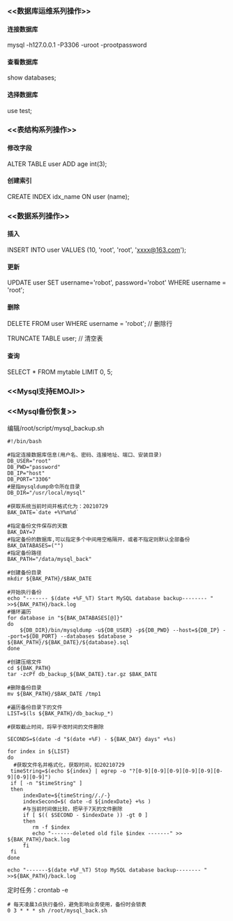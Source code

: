 ### <<数据库运维系列操作>>
#### 连接数据库
mysql -h127.0.0.1 -P3306 -uroot -prootpassword

#### 查看数据库
show databases;

#### 选择数据库
use test;

### <<表结构系列操作>>
#### 修改字段
ALTER TABLE user
ADD age int(3); 

#### 创建索引
CREATE INDEX idx_name
ON user (name);


### <<数据系列操作>>
#### 插入
INSERT INTO user
VALUES (10, 'root', 'root', 'xxxx@163.com');

#### 更新
UPDATE user
SET username='robot', password='robot'
WHERE username = 'root';

#### 删除
DELETE FROM user
WHERE username = 'robot'; // 删除行

TRUNCATE TABLE user; // 清空表

#### 查询
SELECT * FROM mytable LIMIT 0, 5;

### <<Mysql支持EMOJI>>

### <<Mysql备份恢复>>
编辑/root/script/mysql_backup.sh

```
#!/bin/bash
 
#指定连接数据库信息(用户名、密码、连接地址、端口、安装目录)
DB_USER="root"
DB_PWD="password"
DB_IP="host"
DB_PORT="3306"
#是指mysqldump命令所在目录
DB_DIR="/usr/local/mysql"
 
#获取系统当前时间并格式化为：20210729
BAK_DATE=`date +%Y%m%d`
 
#指定备份文件保存的天数
BAK_DAY=7
#指定备份的数据库,可以指定多个中间用空格隔开，或者不指定则默认全部备份
BAK_DATABASES=("")
#指定备份路径
BAK_PATH="/data/mysql_back"
 
#创建备份目录
mkdir ${BAK_PATH}/$BAK_DATE
 
#开始执行备份
echo "------- $(date +%F_%T) Start MySQL database backup-------- " >>${BAK_PATH}/back.log
#循环遍历
for database in "${BAK_DATABASES[@]}"
do  
    ${DB_DIR}/bin/mysqldump -u${DB_USER} -p${DB_PWD} --host=${DB_IP} --port=${DB_PORT} --databases $database > ${BAK_PATH}/${BAK_DATE}/${database}.sql
done
 
#创建压缩文件
cd ${BAK_PATH}
tar -zcPf db_backup_${BAK_DATE}.tar.gz $BAK_DATE
 
#删除备份目录
mv ${BAK_PATH}/$BAK_DATE /tmp1
 
#遍历备份目录下的文件
LIST=$(ls ${BAK_PATH}/db_backup_*)
 
#获取截止时间，将早于改时间的文件删除
 
SECONDS=$(date -d "$(date +%F) - ${BAK_DAY} days" +%s)
 
for index in ${LIST}
do 
  #获取文件名并格式化，获取时间，如20210729
 timeString=$(echo ${index} | egrep -o "?[0-9][0-9][0-9][0-9][0-9][0-9][0-9][0-9]")
 if [ -n "$timeString" ]
 then
     indexDate=${timeString//./-}
     indexSecond=$( date -d ${indexDate} +%s )
     #与当前时间做比较，把早于7天的文件删除
     if [ $(( $SECOND - $indexDate )) -gt 0 ]
     then 
        rm -f $index
        echo "-------deleted old file $index -------" >> ${BAK_PATH}/back.log
     fi
 fi
done
 
echo "-------$(date +%F_%T) Stop MySQL database backup-------- " >>${BAK_PATH}/back.log
```
定时任务：crontab -e

```
# 每天凌晨3点执行备份，避免影响业务使用，备份时会锁表
0 3 * * * sh /root/mysql_back.sh
```

